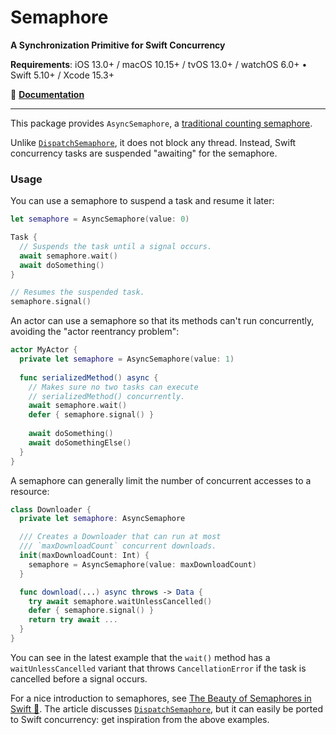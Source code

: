 # Semaphore

**A Synchronization Primitive for Swift Concurrency**

**Requirements**: iOS 13.0+ / macOS 10.15+ / tvOS 13.0+ / watchOS 6.0+ • Swift 5.10+ / Xcode 15.3+

📖 **[Documentation](https://swiftpackageindex.com/groue/Semaphore/documentation)**

---

This package provides `AsyncSemaphore`, a [traditional counting semaphore](https://en.wikipedia.org/wiki/Semaphore_(programming)).

Unlike [`DispatchSemaphore`], it does not block any thread. Instead, Swift concurrency tasks are suspended "awaiting" for the semaphore.

### Usage

You can use a semaphore to suspend a task and resume it later:

```swift
let semaphore = AsyncSemaphore(value: 0)

Task {
  // Suspends the task until a signal occurs.
  await semaphore.wait()
  await doSomething()
}

// Resumes the suspended task.
semaphore.signal()
```

An actor can use a semaphore so that its methods can't run concurrently, avoiding the "actor reentrancy problem":

```swift
actor MyActor {
  private let semaphore = AsyncSemaphore(value: 1)
  
  func serializedMethod() async {
    // Makes sure no two tasks can execute
    // serializedMethod() concurrently. 
    await semaphore.wait()
    defer { semaphore.signal() }
    
    await doSomething()
    await doSomethingElse()
  }
}
```

A semaphore can generally limit the number of concurrent accesses to a resource:

```swift
class Downloader {
  private let semaphore: AsyncSemaphore

  /// Creates a Downloader that can run at most
  /// `maxDownloadCount` concurrent downloads. 
  init(maxDownloadCount: Int) {
    semaphore = AsyncSemaphore(value: maxDownloadCount) 
  }

  func download(...) async throws -> Data {
    try await semaphore.waitUnlessCancelled()
    defer { semaphore.signal() }
    return try await ...
  }
}
```

You can see in the latest example that the `wait()` method has a `waitUnlessCancelled` variant that throws `CancellationError` if the task is cancelled before a signal occurs.

For a nice introduction to semaphores, see [The Beauty of Semaphores in Swift 🚦](https://medium.com/@roykronenfeld/semaphores-in-swift-e296ea80f860). The article discusses [`DispatchSemaphore`], but it can easily be ported to Swift concurrency: get inspiration from the above examples. 

[`DispatchSemaphore`]: https://developer.apple.com/documentation/dispatch/dispatchsemaphore
